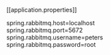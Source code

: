 [[application.properties]]

spring.rabbitmq.host=localhost  
spring.rabbitmq.port=5672  
spring.rabbitmq.username=peters  
spring.rabbitmq.password=root